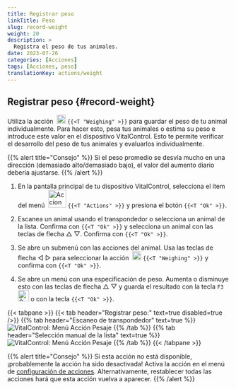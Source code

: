 ```yaml
---
title: Registrar peso
linkTitle: Peso
slug: record-weight
weight: 20
description: >
  Registra el peso de tus animales.
date: 2023-07-26
categories: [Acciones]
tags: [Acciones, peso]
translationKey: actions/weight
---
```


## Registrar peso {#record-weight}
Utiliza la acción &nbsp;<img src="/icons/actions/weight.svg" width="20" align="bottom" alt="Pesaje" /> `{{<T "Weighing" >}}` para guardar el peso de tu animal individualmente. Para hacer esto, pesa tus animales o estima su peso e introduce este valor en el dispositivo VitalControl. Esto te permite verificar el desarrollo del peso de tus animales y evaluarlos individualmente.

{{% alert title="Consejo" %}}
Si el peso promedio se desvía mucho en una dirección (demasiado alto/demasiado bajo), el valor del aumento diario debería ajustarse.
{{% /alert %}}

1. En la pantalla principal de tu dispositivo VitalControl, selecciona el ítem del menú &nbsp;<img src="/icons/actions.svg" width="40" align="bottom" alt="Acciones" /> `{{<T "Actions" >}}` y presiona el botón `{{<T "Ok" >}}`.

2. Escanea un animal usando el transpondedor o selecciona un animal de la lista. Confirma con `{{<T "Ok" >}}` y selecciona un animal con las teclas de flecha △ ▽. Confirma con `{{<T "Ok" >}}`.

3. Se abre un submenú con las acciones del animal. Usa las teclas de flecha ◁ ▷ para seleccionar la acción &nbsp;<img src="/icons/actions/weight.svg" width="20" align="bottom" alt="Pesaje" /> `{{<T "Weighing" >}}` y confirma con `{{<T "Ok" >}}`.

4. Se abre un menú con una especificación de peso. Aumenta o disminuye esto con las teclas de flecha △ ▽ y guarda el resultado con la tecla `F3` <img src="/icons/footer/save.svg" width="25" align="bottom" alt="Guardar" /> o con la tecla `{{<T "Ok" >}}`.

{{< tabpane >}}
{{< tab header="Registrar peso:" text=true disabled=true />}}
{{% tab header="Escaneo de transpondedor" text=true %}}
  ![VitalControl: Menú Acción Pesaje](../images/weighing-scan.png "Pesaje")
{{% /tab %}}
{{% tab header="Selección manual de la lista" text=true %}}
  ![VitalControl: Menú Acción Pesaje](../images/weighing.png "Pesaje")
{{% /tab %}}
{{< /tabpane >}}

{{% alert title="Consejo" %}}
Si esta acción no está disponible, ¡probablemente la acción ha sido desactivada! Activa la acción en el menú de [configuración de acciones](/es/docs/actions/setting/). Alternativamente, restablecer todas las acciones hará que esta acción vuelva a aparecer.
{{% /alert %}}

